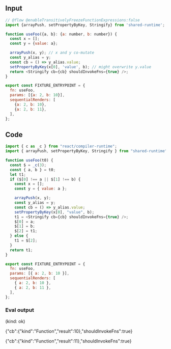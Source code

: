 
## Input

```javascript
// @flow @enableTransitivelyFreezeFunctionExpressions:false
import {arrayPush, setPropertyByKey, Stringify} from 'shared-runtime';

function useFoo({a, b}: {a: number, b: number}) {
  const x = [];
  const y = {value: a};

  arrayPush(x, y); // x and y co-mutate
  const y_alias = y;
  const cb = () => y_alias.value;
  setPropertyByKey(x[0], 'value', b); // might overwrite y.value
  return <Stringify cb={cb} shouldInvokeFns={true} />;
}

export const FIXTURE_ENTRYPOINT = {
  fn: useFoo,
  params: [{a: 2, b: 10}],
  sequentialRenders: [
    {a: 2, b: 10},
    {a: 2, b: 11},
  ],
};

```

## Code

```javascript
import { c as _c } from "react/compiler-runtime";
import { arrayPush, setPropertyByKey, Stringify } from "shared-runtime";

function useFoo(t0) {
  const $ = _c(3);
  const { a, b } = t0;
  let t1;
  if ($[0] !== a || $[1] !== b) {
    const x = [];
    const y = { value: a };

    arrayPush(x, y);
    const y_alias = y;
    const cb = () => y_alias.value;
    setPropertyByKey(x[0], "value", b);
    t1 = <Stringify cb={cb} shouldInvokeFns={true} />;
    $[0] = a;
    $[1] = b;
    $[2] = t1;
  } else {
    t1 = $[2];
  }
  return t1;
}

export const FIXTURE_ENTRYPOINT = {
  fn: useFoo,
  params: [{ a: 2, b: 10 }],
  sequentialRenders: [
    { a: 2, b: 10 },
    { a: 2, b: 11 },
  ],
};

```
      
### Eval output
(kind: ok) <div>{"cb":{"kind":"Function","result":10},"shouldInvokeFns":true}</div>
<div>{"cb":{"kind":"Function","result":11},"shouldInvokeFns":true}</div>